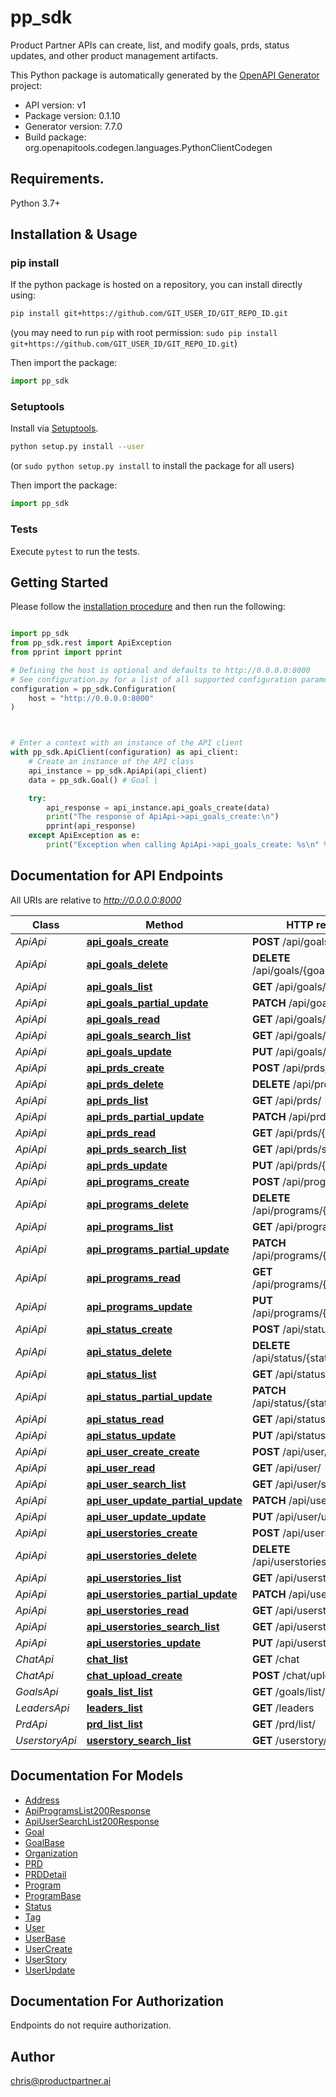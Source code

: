 # pp_sdk
Product Partner APIs can create, list, and modify goals, prds, status updates, and other product management artifacts.

This Python package is automatically generated by the [OpenAPI Generator](https://openapi-generator.tech) project:

- API version: v1
- Package version: 0.1.10
- Generator version: 7.7.0
- Build package: org.openapitools.codegen.languages.PythonClientCodegen

## Requirements.

Python 3.7+

## Installation & Usage
### pip install

If the python package is hosted on a repository, you can install directly using:

```sh
pip install git+https://github.com/GIT_USER_ID/GIT_REPO_ID.git
```
(you may need to run `pip` with root permission: `sudo pip install git+https://github.com/GIT_USER_ID/GIT_REPO_ID.git`)

Then import the package:
```python
import pp_sdk
```

### Setuptools

Install via [Setuptools](http://pypi.python.org/pypi/setuptools).

```sh
python setup.py install --user
```
(or `sudo python setup.py install` to install the package for all users)

Then import the package:
```python
import pp_sdk
```

### Tests

Execute `pytest` to run the tests.

## Getting Started

Please follow the [installation procedure](#installation--usage) and then run the following:

```python

import pp_sdk
from pp_sdk.rest import ApiException
from pprint import pprint

# Defining the host is optional and defaults to http://0.0.0.0:8000
# See configuration.py for a list of all supported configuration parameters.
configuration = pp_sdk.Configuration(
    host = "http://0.0.0.0:8000"
)



# Enter a context with an instance of the API client
with pp_sdk.ApiClient(configuration) as api_client:
    # Create an instance of the API class
    api_instance = pp_sdk.ApiApi(api_client)
    data = pp_sdk.Goal() # Goal | 

    try:
        api_response = api_instance.api_goals_create(data)
        print("The response of ApiApi->api_goals_create:\n")
        pprint(api_response)
    except ApiException as e:
        print("Exception when calling ApiApi->api_goals_create: %s\n" % e)

```

## Documentation for API Endpoints

All URIs are relative to *http://0.0.0.0:8000*

Class | Method | HTTP request | Description
------------ | ------------- | ------------- | -------------
*ApiApi* | [**api_goals_create**](docs/ApiApi.md#api_goals_create) | **POST** /api/goals/ | 
*ApiApi* | [**api_goals_delete**](docs/ApiApi.md#api_goals_delete) | **DELETE** /api/goals/{goal_id}/ | 
*ApiApi* | [**api_goals_list**](docs/ApiApi.md#api_goals_list) | **GET** /api/goals/ | 
*ApiApi* | [**api_goals_partial_update**](docs/ApiApi.md#api_goals_partial_update) | **PATCH** /api/goals/{goal_id}/ | 
*ApiApi* | [**api_goals_read**](docs/ApiApi.md#api_goals_read) | **GET** /api/goals/{goal_id}/ | 
*ApiApi* | [**api_goals_search_list**](docs/ApiApi.md#api_goals_search_list) | **GET** /api/goals/search/ | 
*ApiApi* | [**api_goals_update**](docs/ApiApi.md#api_goals_update) | **PUT** /api/goals/{goal_id}/ | 
*ApiApi* | [**api_prds_create**](docs/ApiApi.md#api_prds_create) | **POST** /api/prds/ | 
*ApiApi* | [**api_prds_delete**](docs/ApiApi.md#api_prds_delete) | **DELETE** /api/prds/{id}/ | 
*ApiApi* | [**api_prds_list**](docs/ApiApi.md#api_prds_list) | **GET** /api/prds/ | 
*ApiApi* | [**api_prds_partial_update**](docs/ApiApi.md#api_prds_partial_update) | **PATCH** /api/prds/{id}/ | 
*ApiApi* | [**api_prds_read**](docs/ApiApi.md#api_prds_read) | **GET** /api/prds/{id}/ | 
*ApiApi* | [**api_prds_search_list**](docs/ApiApi.md#api_prds_search_list) | **GET** /api/prds/search/ | 
*ApiApi* | [**api_prds_update**](docs/ApiApi.md#api_prds_update) | **PUT** /api/prds/{id}/ | 
*ApiApi* | [**api_programs_create**](docs/ApiApi.md#api_programs_create) | **POST** /api/programs/ | 
*ApiApi* | [**api_programs_delete**](docs/ApiApi.md#api_programs_delete) | **DELETE** /api/programs/{program_id}/ | 
*ApiApi* | [**api_programs_list**](docs/ApiApi.md#api_programs_list) | **GET** /api/programs/ | 
*ApiApi* | [**api_programs_partial_update**](docs/ApiApi.md#api_programs_partial_update) | **PATCH** /api/programs/{program_id}/ | 
*ApiApi* | [**api_programs_read**](docs/ApiApi.md#api_programs_read) | **GET** /api/programs/{program_id}/ | 
*ApiApi* | [**api_programs_update**](docs/ApiApi.md#api_programs_update) | **PUT** /api/programs/{program_id}/ | 
*ApiApi* | [**api_status_create**](docs/ApiApi.md#api_status_create) | **POST** /api/status/ | 
*ApiApi* | [**api_status_delete**](docs/ApiApi.md#api_status_delete) | **DELETE** /api/status/{status_id}/ | 
*ApiApi* | [**api_status_list**](docs/ApiApi.md#api_status_list) | **GET** /api/status/ | 
*ApiApi* | [**api_status_partial_update**](docs/ApiApi.md#api_status_partial_update) | **PATCH** /api/status/{status_id}/ | 
*ApiApi* | [**api_status_read**](docs/ApiApi.md#api_status_read) | **GET** /api/status/{status_id}/ | 
*ApiApi* | [**api_status_update**](docs/ApiApi.md#api_status_update) | **PUT** /api/status/{status_id}/ | 
*ApiApi* | [**api_user_create_create**](docs/ApiApi.md#api_user_create_create) | **POST** /api/user/create/ | 
*ApiApi* | [**api_user_read**](docs/ApiApi.md#api_user_read) | **GET** /api/user/ | 
*ApiApi* | [**api_user_search_list**](docs/ApiApi.md#api_user_search_list) | **GET** /api/user/search/ | 
*ApiApi* | [**api_user_update_partial_update**](docs/ApiApi.md#api_user_update_partial_update) | **PATCH** /api/user/update/ | 
*ApiApi* | [**api_user_update_update**](docs/ApiApi.md#api_user_update_update) | **PUT** /api/user/update/ | 
*ApiApi* | [**api_userstories_create**](docs/ApiApi.md#api_userstories_create) | **POST** /api/userstories/ | 
*ApiApi* | [**api_userstories_delete**](docs/ApiApi.md#api_userstories_delete) | **DELETE** /api/userstories/{id}/ | 
*ApiApi* | [**api_userstories_list**](docs/ApiApi.md#api_userstories_list) | **GET** /api/userstories/ | 
*ApiApi* | [**api_userstories_partial_update**](docs/ApiApi.md#api_userstories_partial_update) | **PATCH** /api/userstories/{id}/ | 
*ApiApi* | [**api_userstories_read**](docs/ApiApi.md#api_userstories_read) | **GET** /api/userstories/{id}/ | 
*ApiApi* | [**api_userstories_search_list**](docs/ApiApi.md#api_userstories_search_list) | **GET** /api/userstories/search | 
*ApiApi* | [**api_userstories_update**](docs/ApiApi.md#api_userstories_update) | **PUT** /api/userstories/{id}/ | 
*ChatApi* | [**chat_list**](docs/ChatApi.md#chat_list) | **GET** /chat | 
*ChatApi* | [**chat_upload_create**](docs/ChatApi.md#chat_upload_create) | **POST** /chat/upload/ | 
*GoalsApi* | [**goals_list_list**](docs/GoalsApi.md#goals_list_list) | **GET** /goals/list/ | 
*LeadersApi* | [**leaders_list**](docs/LeadersApi.md#leaders_list) | **GET** /leaders | 
*PrdApi* | [**prd_list_list**](docs/PrdApi.md#prd_list_list) | **GET** /prd/list/ | 
*UserstoryApi* | [**userstory_search_list**](docs/UserstoryApi.md#userstory_search_list) | **GET** /userstory/search/ | 


## Documentation For Models

 - [Address](docs/Address.md)
 - [ApiProgramsList200Response](docs/ApiProgramsList200Response.md)
 - [ApiUserSearchList200Response](docs/ApiUserSearchList200Response.md)
 - [Goal](docs/Goal.md)
 - [GoalBase](docs/GoalBase.md)
 - [Organization](docs/Organization.md)
 - [PRD](docs/PRD.md)
 - [PRDDetail](docs/PRDDetail.md)
 - [Program](docs/Program.md)
 - [ProgramBase](docs/ProgramBase.md)
 - [Status](docs/Status.md)
 - [Tag](docs/Tag.md)
 - [User](docs/User.md)
 - [UserBase](docs/UserBase.md)
 - [UserCreate](docs/UserCreate.md)
 - [UserStory](docs/UserStory.md)
 - [UserUpdate](docs/UserUpdate.md)


<a id="documentation-for-authorization"></a>
## Documentation For Authorization

Endpoints do not require authorization.


## Author

chris@productpartner.ai


